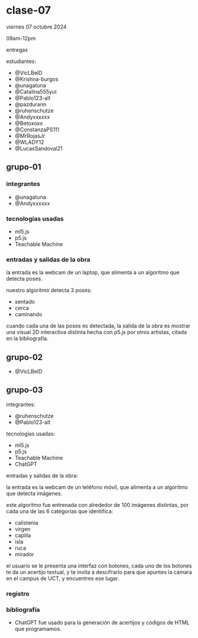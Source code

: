 # clase-07

viernes 07 octubre 2024

09am-12pm

entregas

estudiantes:

- @VicLBelD
- @Krishna-burgos
- @unagatuna
- @Catalina555yul
- @Pablo123-alt
- @pazdurann
- @ruhenschutze
- @Andyxxxxxx
- @Betoxoxo
- @ConstanzaPS111
- @MrRojasJr
- @WLADY12
- @LucasSandoval21

## grupo-01

### integrantes

- @unagatuna
- @Andyxxxxxx

### tecnologías usadas

- ml5.js
- p5.js
- Teachable Machine

### entradas y salidas de la obra

la entrada es la webcam de un laptop, que alimenta a un algoritmo que detecta poses.

nuestro algoritmo detecta 3 poses:

- sentado
- cerca
- caminando

cuando cada una de las poses es detectada, la salida de la obra es mostrar una visual 2D interactiva distinta hecha con p5.js por otros artistas, citada en la bibliografía.

## grupo-02

- @VicLBelD

## grupo-03

integrantes:

- @ruhenschutze
- @Pablo123-alt

tecnologías usadas:

- ml5.js
- p5.js
- Teachable Machine
- ChatGPT

entradas y salidas de la obra:

la entrada es la webcam de un teléfono móvil, que alimenta a un algoritmo que detecta imágenes.

este algoritmo fue entrenada con alrededor de 100 imágenes distintas, por cada una de las 6 categorías que identifica:

- calistenia
- virgen
- capilla
- isla
- ruca
- mirador

el usuario se le presenta una interfaz con botones, cada uno de los botones te da un acertijo textual, y te invita a descifrarlo para que apuntes la cámara en el campus de UCT, y encuentres ese lugar.

### registro

### bibliografía

- ChatGPT fue usado para la generación de acertijos y códigos de HTML que programamos.
